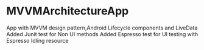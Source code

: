 # MVVMArchitectureApp
App with MVVM design pattern,Android Lifecycle components and LiveData
Added Junit test for Non UI methods
Added Espresso test for UI testing with Espresso Idling resource
